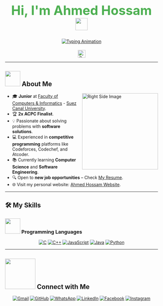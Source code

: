 <h1 align="center" style="font-size: 3em; font-weight: bold; color: #4CAF50;">
    Hi, I'm Ahmed Hossam 
    <img src="https://media.giphy.com/media/hvRJCLFzcasrR4ia7z/giphy.gif" width="40" style="vertical-align: middle;">
</h1>

<p align="center" style="margin: 20px 0;">
  <a href="https://github.com/DenverCoder1/readme-typing-svg">
    <img src="https://readme-typing-svg.herokuapp.com?font=Fira+Code&color=4CAF50&size=30&center=true&vCenter=true&width=800&height=60&lines=Software+Engineer+@bld.ai;Computer+Science+Student;2x+ACPC+Finalist;Expert+on+Codeforces;Division+1+on+Codechef;Always+learning+new+things" alt="Typing Animation">
  </a>
</p>

<p align="center">
    <img src="https://komarev.com/ghpvc/?username=7oSkaaa&label=Profile%20Views&color=blue&style=flat-square" alt="Profile Views" height="25px">
</p>

---

## <picture><img src="https://github.com/7oSkaaa/7oSkaaa/blob/main/Images/about_me.gif?raw=true" width="50px"></picture> About Me  

<picture>
  <img align="right" src="https://github.com/7oSkaaa/7oSkaaa/blob/main/Images/Right_Side.gif?raw=true" width="250px" alt="Right Side Image">
</picture>

- 🎓 **Junior** at [Faculty of Computers & Informatics](http://suez.edu.eg/ar/%d9%83%d9%84%d9%8a%d8%a9-%d8%a7%d9%84%d8%ad%d8%a7%d8%b3%d8%a8%d8%a7%d8%aa-%d9%88%d8%a7%d9%84%d9%85%d8%b9%d9%84%d9%88%d9%85%d8%a7%d8%aa/) - [Suez Canal University](http://suez.edu.eg/ar/).  
- 🏆 **2x ACPC Finalist**.  
- 💡 Passionate about solving problems with **software solutions**.  
- 💻 Experienced in **competitive programming** platforms like Codeforces, Codechef, and Atcoder.  
- 📚 Currently learning **Computer Science** and **Software Engineering**.  
- 🔍 Open to **new job opportunities** – Check [My Resume](http://lnkiy.in/Ahmed_Hossam_Resume).  
- 🌐 Visit my personal website: [Ahmed Hossam Website](https://cutt.ly/Ahmed_Hossam_Website).  

---

## 🛠️ My Skills  

### <picture><img src="https://github.com/7oSkaaa/7oSkaaa/blob/main/Images/Programming_Languages.gif?raw=true" width="50px"></picture> Programming Languages  

<p align="center"> 
  <a href="https://www.cprogramming.com/"><img src="https://img.shields.io/badge/C-%232370ED.svg?style=plastic&logo=c&logoColor=white" alt="C"></a>  
  <a href="https://www.w3schools.com/cpp/"><img src="https://img.shields.io/badge/C++-%2300599C.svg?style=plastic&logo=c%2B%2B&logoColor=white" alt="C++"></a>  
  <a href="https://developer.mozilla.org/en-US/docs/Web/JavaScript"><img src="https://img.shields.io/badge/JavaScript-%23F7DF1E.svg?style=plastic&logo=javascript&logoColor=black" alt="JavaScript"></a>  
  <a href="https://www.java.com"><img src="https://img.shields.io/badge/Java-%23007396.svg?style=plastic&logo=java&logoColor=white" alt="Java"></a>  
  <a href="https://www.python.org"><img src="https://img.shields.io/badge/Python-%2314354C.svg?style=plastic&logo=python&logoColor=white" alt="Python"></a>  
</p>

---

## <picture><img src="https://github.com/7oSkaaa/7oSkaaa/blob/main/Images/Connect-with-me.gif?raw=true" width="100px"></picture> Connect with Me  

<p align="center">
  <a href="mailto:ahmed.7oskaa@gmail.com"><img src="https://img.shields.io/badge/Gmail-EA4335.svg?style=plastic&logo=gmail&logoColor=white" alt="Gmail"></a>  
  <a href="https://github.com/7oSkaaa"><img src="https://img.shields.io/badge/GitHub-181717.svg?style=plastic&logo=github&logoColor=white" alt="GitHub"></a>  
  <a href="https://wa.me/0201208822340"><img src="https://img.shields.io/badge/WhatsApp-25D366.svg?style=plastic&logo=whatsapp&logoColor=white" alt="WhatsApp"></a>  
  <a href="https://www.linkedin.com/in/7oskaa/"><img src="https://img.shields.io/badge/LinkedIn-0A66C2.svg?style=plastic&logo=linkedin&logoColor=white" alt="LinkedIn"></a>  
  <a href="https://www.facebook.com/7oSkaaa"><img src="https://img.shields.io/badge/Facebook-1877F2.svg?style=plastic&logo=facebook&logoColor=white" alt="Facebook"></a>  
  <a href="https://www.instagram.com/ahmed_7oskaa/"><img src="https://img.shields.io/badge/Instagram-E4405F.svg?style=plastic&logo=instagram&logoColor=white" alt="Instagram"></a>  
</p>
